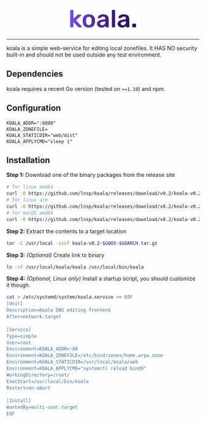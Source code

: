 <p align="center">
<img src="https://github.com/lnsp/koala/raw/master/koala.png" alt="koala">
</p>
<hr>
koala is a simple web-service for editing local zonefiles. It HAS NO security built-in and should not be used outside any test environment.

## Dependencies
koala requires a recent Go version (tested on `>=1.10`) and npm.

## Configuration
```
KOALA_ADDR=":8080"
KOALA_ZONEFILE=
KOALA_STATICDIR="web/dist"
KOALA_APPLYCMD="sleep 1"
```
## Installation
**Step 1:** Download one of the binary packages from the release site
```bash
# for linux amd64
curl -O https://github.com/lnsp/koala/releases/download/v0.2/koala-v0.2-linux-amd64.tar.gz
# for linux arm
curl -O https://github.com/lnsp/koala/releases/download/v0.2/koala-v0.2-linux-arm.tar.gz
# for macOS amd64
curl -O https://github.com/lnsp/koala/releases/download/v0.2/koala-v0.2-darwin-amd64.tar.gz
```
**Step 2:** Extract the contents to a target location
```bash
tar -C /usr/local -xzvf koala-v0.2-$GOOS-$GOARCH.tar.gz
```
**Step 3:** *(Optional)* Create link to binary
```bash
ln -sf /usr/local/koala/koala /usr/local/bin/koala
```
**Step 4:** *(Optional, Linux only)* Install a startup script, you should customize it though.
```bash
cat > /etc/systemd/system/koala.service << EOF
[Unit]
Description=Koala DNS editing frontend
After=network.target

[Service]
Type=simple
User=root
Environment=KOALA_ADDR=:80
Environment=KOALA_ZONEFILE=/etc/bind/zones/home.arpa.zone
Environment=KOALA_STATICDIR=/usr/local/koala/web
Environment=KOALA_APPLYCMD="systemctl reload bind9"
WorkingDirectory=/root/
ExecStart=/usr/local/bin/koala
Restart=on-abort

[Install]
WantedBy=multi-user.target
EOF
```
